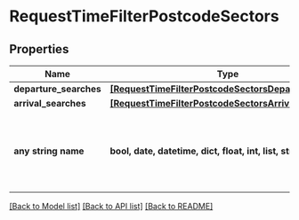 # RequestTimeFilterPostcodeSectors


## Properties
Name | Type | Description | Notes
------------ | ------------- | ------------- | -------------
**departure_searches** | [**[RequestTimeFilterPostcodeSectorsDepartureSearch]**](RequestTimeFilterPostcodeSectorsDepartureSearch.md) |  | [optional] 
**arrival_searches** | [**[RequestTimeFilterPostcodeSectorsArrivalSearch]**](RequestTimeFilterPostcodeSectorsArrivalSearch.md) |  | [optional] 
**any string name** | **bool, date, datetime, dict, float, int, list, str, none_type** | any string name can be used but the value must be the correct type | [optional]

[[Back to Model list]](../README.md#documentation-for-models) [[Back to API list]](../README.md#documentation-for-api-endpoints) [[Back to README]](../README.md)


